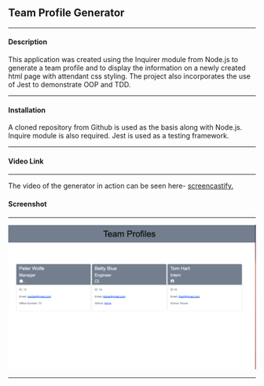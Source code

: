 ## Team Profile Generator
____

#### Description
This application was created using the Inquirer module from Node.js to generate a team profile and to display the information on a newly created html page with attendant css styling. 
The project also incorporates the use of Jest to demonstrate OOP and TDD.
____
#### Installation

A cloned repository from Github is used as the basis along with Node.js. Inquire module is also required. Jest is used as a testing framework.
___




#### Video Link
______
The video of the generator in action can be seen here- [screencastify.](https://watch.screencastify.com/v/8Ow9ygx42VWUKF0L07Y8)

#### Screenshot
____

![Alt text](images/Screenshot%202023-01-30%20at%209.58.43%20PM.png)

___







 

 



 

 

 

 




